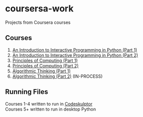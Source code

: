 # coursersa-work
Projects from Coursera courses

## Courses
1. [An Introduction to Interactive Programming in Python (Part 1)](https://www.coursera.org/learn/interactive-python-1/)
2. [An Introduction to Interactive Programming in Python (Part 2)](https://www.coursera.org/learn/interactive-python-2/)
3. [Principles of Computing (Part 1)](https://www.coursera.org/learn/principles-of-computing-1)
4. [Principles of Computing (Part 2)](https://www.coursera.org/learn/principles-of-computing-2)
5. [Algorithmic Thinking (Part 1)](https://www.coursera.org/learn/algorithmic-thinking-1)
6. [Algorithmic Thinking (Part 2)](https://www.coursera.org/learn/algorithmic-thinking-2/) (IN-PROCESS)

## Running Files
Courses 1-4 written to run in [Codeskulptor](http://www.codeskulptor.org/)\
Courses 5+ written to run in desktop Python
